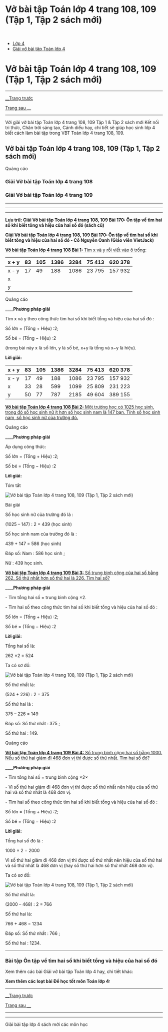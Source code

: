 # Vở bài tập Toán lớp 4 trang 108, 109 (Tập 1, Tập 2 sách mới)

﻿

  * [Lớp 4](https://vietjack.com/series/lop-4.jsp)
  * [Giải vở bài tập Toán lớp 4](https://vietjack.com/giai-vo-bai-tap-toan-4/index.jsp)



# Vở bài tập Toán lớp 4 trang 108, 109 (Tập 1, Tập 2 sách mới)

* * *

[__Trang trước](https://vietjack.com/giai-vo-bai-tap-toan-4/bai-170-on-tap-ve-tim-hai-so-khi-biet-tong-va-hieu-cua-hai-so-do.jsp)

[Trang sau __](https://vietjack.com/giai-vo-bai-tap-toan-4/bai-171-on-tap-ve-tim-hai-so-khi-biet-tong-hoac-hieu-va-ti-so-cua-hai-so-do.jsp)

* * *

Với giải vở bài tập Toán lớp 4 trang 108, 109 Tập 1 & Tập 2 sách mới Kết nối tri thức, Chân trời sáng tạo, Cánh diều hay, chi tiết sẽ giúp học sinh lớp 4 biết cách làm bài tập trong VBT Toán lớp 4 trang 108, 109.

## Vở bài tập Toán lớp 4 trang 108, 109 (Tập 1, Tập 2 sách mới)

Quảng cáo

### **Giải Vở bài tập Toán lớp 4 trang 108**

### **Giải Vở bài tập Toán lớp 4 trang 109**

* * *

* * *

* * *

**Lưu trữ: Giải Vở bài tập Toán lớp 4 trang 108, 109 Bài 170: Ôn tập về tìm hai số khi biết tổng và hiệu của hai số đó (sách cũ)**

**Giải Vở bài tập Toán lớp 4 trang 108, 109 Bài 170: Ôn tập về tìm hai số khi biết tổng và hiệu của hai số đó - Cô Nguyễn Oanh (Giáo viên VietJack)**

[**Vở bài tập Toán lớp 4 trang 108 Bài 1:** Tìm x và y rồi viết vào ô trống: ](https://vietjack.com/giai-vo-bai-tap-toan-4/bai-1-trang-108-vbt-toan-4-tap-2.jsp)

x + y | 83 | 105 | 1386 | 3284 | 75 413 | 620 378  
---|---|---|---|---|---|---  
x - y | 17 | 49 | 188 | 1086 | 23 795 | 157 932  
x |  |  |  |  |  |   
y |  |  |  |  |  |   
  
Quảng cáo

____**Phương pháp giải**

Tìm x và y theo công thức tìm hai số khi biết tổng và hiệu của hai số đó :

Số lớn = (Tổng + Hiệu) :2; 

Số bé = (Tổng − Hiệu) :2

(trong bài này x là số lớn, y là số bé, x+y là tổng và x−y là hiệu). 

**Lời giải:**

x + y | 83 | 105 | 1386 | 3284 | 75 413 | 620 378  
---|---|---|---|---|---|---  
x - y | 17 | 49 | 188 | 1086 | 23 795 | 157 932  
x | 33 | 28 | 599 | 1099 | 25 809 | 231 223  
y | 50 | 77 | 787 | 2185 | 49 604 | 389 155  
  
[**Vở bài tập Toán lớp 4 trang 108 Bài 2:** Một trường học có 1025 học sinh, trong đó số học sinh nữ ít hơn số học sinh nam là 147 bạn. Tính số học sinh nam, số học sinh nữ của trường đó.](https://vietjack.com/giai-vo-bai-tap-toan-4/bai-2-trang-108-vbt-toan-4-tap-2.jsp)

Quảng cáo

____**Phương pháp giải**

Áp dụng công thức:

Số lớn = (Tổng + Hiệu) :2;

Số bé = (Tổng − Hiệu) :2

**Lời giải:**

Tóm tắt

![Vở bài tập Toán lớp 4 trang 108, 109 \(Tập 1, Tập 2 sách mới\)](https://vietjack.com/giai-vo-bai-tap-toan-4/images/bai-2-trang-108-vbt-toan-4-tap-2-a.PNG)

Bài giải

Số học sinh nữ của trường đó là :

(1025 – 147) : 2 = 439 (học sinh)

Số học sinh nam của trường đó là :

439 + 147 = 586 (học sinh)

Đáp số: Nam : 586 học sinh ; 

Nữ : 439 học sinh.

[**Vở bài tập Toán lớp 4 trang 109 Bài 3:** Số trung bình cộng của hai số bằng 262. Số thứ nhất hơn số thứ hai là 226. Tìm hai số?](https://vietjack.com/giai-vo-bai-tap-toan-4/bai-3-trang-109-vbt-toan-4-tap-2.jsp)

____**Phương pháp giải**

\- Tìm tổng hai số = trung bình cộng ×2.

\- Tìm hai số theo công thức tìm hai số khi biết tổng và hiệu của hai số đó :

Số lớn = (Tổng + Hiệu) :2;

Số bé = (Tổng − Hiệu) :2

**Lời giải:**

Tổng hai số là:

262 ×2 = 524 

Ta có sơ đồ: 

![Vở bài tập Toán lớp 4 trang 108, 109 \(Tập 1, Tập 2 sách mới\)](https://vietjack.com/giai-vo-bai-tap-toan-4/images/bai-3-trang-109-vbt-toan-4-tap-2-a.PNG)

Số thứ nhất là:

(524 + 226) : 2 = 375

Số thứ hai là :

375 – 226 = 149

Đáp số: Số thứ nhất : 375 ;

Số thứ hai : 149.

Quảng cáo

[**Vở bài tập Toán lớp 4 trang 109 Bài 4:** Số trung bình cộng hai số bằng 1000. Nếu số thứ hai giảm đi 468 đơn vị thì được số thứ nhất. Tìm hai số đó?](https://vietjack.com/giai-vo-bai-tap-toan-4/bai-4-trang-109-vbt-toan-4-tap-2.jsp)

____**Phương pháp giải**

\- Tìm tổng hai số = trung bình cộng ×2×

\- Vì số thứ hai giảm đi 468 đơn vị thì được số thứ nhất nên hiệu của số thứ hai và số thứ nhất là 468 đơn vị.

\- Tìm hai số theo công thức tìm hai số khi biết tổng và hiệu của hai số đó :

Số lớn = (Tổng + Hiệu) :2;

Số bé = (Tổng − Hiệu) :2

**Lời giải:**

Tổng hai số đó là :

1000 × 2 = 2000

Vì số thứ hai giảm đi 468 đơn vị thì được số thứ nhất nên hiệu của số thứ hai và số thứ nhất là 468 đơn vị (hay số thứ hai hơn số thứ nhất 468 đơn vị).

Ta có sơ đồ: 

![Vở bài tập Toán lớp 4 trang 108, 109 \(Tập 1, Tập 2 sách mới\)](https://vietjack.com/giai-vo-bai-tap-toan-4/images/bai-4-trang-109-vbt-toan-4-tap-2.PNG)

Số thứ nhất là:

(2000 – 468) : 2 = 766

Số thứ hai là:

766 + 468 = 1234

Đáp số: Số thứ nhất : 766 ;

Số thứ hai : 1234.

* * *

### **Bài tập Ôn tập về tìm hai số khi biết tổng và hiệu của hai số đó**

Xem thêm các bài Giải vở bài tập Toán lớp 4 hay, chi tiết khác:

**Xem thêm các loạt bài Để học tốt môn Toán lớp 4:**

* * *

[__Trang trước](https://vietjack.com/giai-vo-bai-tap-toan-4/bai-170-on-tap-ve-tim-hai-so-khi-biet-tong-va-hieu-cua-hai-so-do.jsp)

[Trang sau __](https://vietjack.com/giai-vo-bai-tap-toan-4/bai-171-on-tap-ve-tim-hai-so-khi-biet-tong-hoac-hieu-va-ti-so-cua-hai-so-do.jsp)

* * *

* * *

Giải bài tập lớp 4 sách mới các môn học
